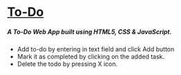 # [To-Do](http://mytodo.vercel.app "To-Do")

##### A To-Do Web App built using HTML5, CSS & JavaScript. 

- Add to-do by entering in text field and click Add button
- Mark it as completed by clicking on the added task.
- Delete the todo by pressing X  icon.
